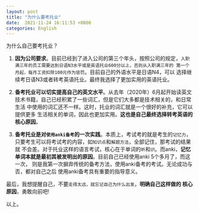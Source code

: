 ```yaml
---
layout: post
title: "为什么要考托业"
date:  2021-11-24 16:11:53 +0800
categories: English
---
```


为什么自己要考托业？

1. **因为公司要求**。目前已经到了进入公司的第三个年头，按照公司的规定，`入职
满三年的员工需要达到日语N3水平或是英语托业600分以上，否则从入职满三年的
第一个月起，每月工资扣除100元作为惩罚`。目前自己的外语水平是日语N4，可以
选择继续考日语N3或者转考英语托业。最终我选择了更加实用的英语托业。

2. **备考托业可以切实提高自己的英文水平**。从去年（2020年）6月起开始读英文
技术书籍，自己已经积累了一些词汇，但是它们大多都是技术相关的，和日常生活
中使用的词汇还不一样。这时，托业的词汇就是一个很好的补充，它可以提供更多
生活相关的单词，因此也更加实用。**这也是自己最终选择转考英语的核心原因**。

3. **备考托业是对`使用anki备考`的一次实践**。本质上，考试考的就是考生的`记忆力`，
只要考生可以将考试考的内容，如`知识点`和`解题方法`，全部记住，那考试的结果就
不会差。对于托业这样的语言考试，核心在于单词的`听`和`识`。而anki，**记忆
单词本就是最初其被发明出的原因**。目前自己已经使用anki 5个多月了，而这一次，
则是我第一次摒弃传统的备考方法，使用anki备考的考试。无论成功与否，都对自己之后
使用anki备考具有重要的指导意义。

最后，我想提醒自己，不要`走得太远，就忘记自己为什么出发`，**明确自己这样做的
核心原因**，勇敢向前吧!

以上。
